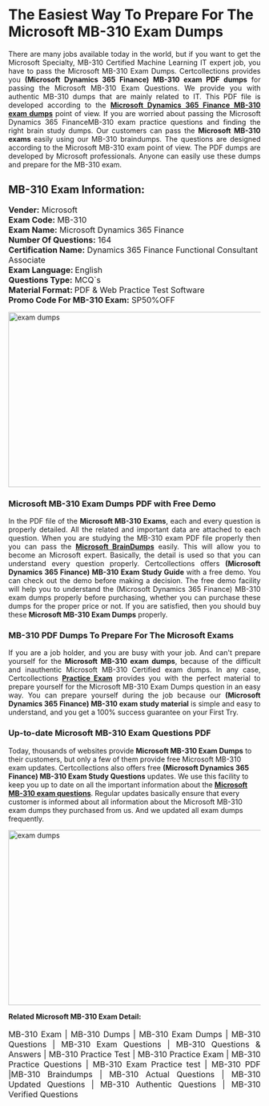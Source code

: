 <h1>The Easiest Way To Prepare For The Microsoft MB-310 Exam Dumps</h1> <p style="text-align:justify">There are many jobs available today in the world, but if you want to get the Microsoft Specialty, MB-310 Certified Machine Learning IT expert job, you have to pass the Microsoft MB-310 Exam Dumps. Certcollections provides you <strong>(Microsoft Dynamics 365 Finance) MB-310 exam PDF dumps</strong> for passing the Microsoft MB-310 Exam Questions. We provide you with authentic MB-310 dumps that are mainly related to IT. This PDF file is developed according to the <a href="https://www.certsofficial.com/microsoft/mb-310-questions"><strong>Microsoft Dynamics 365 Finance MB-310 exam dumps</strong></a> point of view. If you are worried about passing the Microsoft Dynamics 365 FinanceMB-310 exam practice questions and finding the right brain study dumps. Our customers can pass the <strong>Microsoft MB-310 exams </strong>easily using our MB-310 braindumps. The questions are designed according to the Microsoft MB-310 exam point of view. The PDF dumps are developed by Microsoft professionals. Anyone can easily use these dumps and prepare for the MB-310 exam.</p> <h2><strong>MB-310 Exam Information:</strong></h2> <p><span style="font-size:16px"><strong>Vender:</strong> Microsoft<br /> <strong>Exam Code:</strong> MB-310<br /> <strong>Exam Name:</strong> Microsoft Dynamics 365 Finance<br /> <strong>Number Of Questions:</strong> 164<br /> <strong>Certification Name:</strong> Dynamics 365 Finance Functional Consultant Associate<br /> <strong>Exam Language: </strong>English<br /> <strong>Questions Type:</strong> MCQ`s<br /> <strong>Material Format: </strong>PDF & Web Practice Test Software<br /> <strong>Promo Code For MB-310 Exam:</strong> SP50%OFF</span></p> <p><a href="https://www.certsofficial.com/microsoft/mb-310-questions" rel="no-follow"><img alt="exam dumps" src="https://www.certcollections.com/uploads/content/certsofficial.jpg" style="height:350px; width:750px" /></a></p> <h3><strong>Microsoft MB-310 Exam Dumps PDF with Free Demo</strong></h3> <p style="text-align:justify">In the PDF file of the <strong>Microsoft MB-310 Exams</strong>, each and every question is properly detailed. All the related and important data are attached to each question. When you are studying the MB-310 exam PDF file properly then you can pass the <a href="https://www.certsofficial.com/microsoft-dumps"><strong>Microsoft BrainDumps</strong></a> easily. This will allow you to become an Microsoft expert. Basically, the detail is used so that you can understand every question properly. Certcollections offers <strong>(Microsoft Dynamics 365 Finance) MB-310 Exam Study Guide</strong> with a free demo. You can check out the demo before making a decision. The free demo facility will help you to understand the (Microsoft Dynamics 365 Finance) MB-310 exam dumps properly before purchasing, whether you can purchase these dumps for the proper price or not. If you are satisfied, then you should buy these <strong>Microsoft MB-310 Exam Dumps</strong> properly.</p> <h3><strong>MB-310 PDF Dumps To Prepare For The Microsoft Exams</strong></h3> <p style="text-align:justify">If you are a job holder, and you are busy with your job. And can't prepare yourself for the <strong>Microsoft MB-310 exam dumps</strong>, because of the difficult and inauthentic Microsoft MB-310 Certified exam dumps. In any case, Certcollections <strong><a href="https://www.certsofficial.com/">Practice Exam</a></strong> provides you with the perfect material to prepare yourself for the Microsoft MB-310 Exam Dumps question in an easy way. You can prepare yourself during the job because our <strong>(Microsoft Dynamics 365 Finance) MB-310 exam study material</strong> is simple and easy to understand, and you get a 100% success guarantee on your First Try.</p> <h3><strong>Up-to-date Microsoft MB-310 Exam Questions PDF</strong></h3> <p>Today, thousands of websites provide <strong>Microsoft MB-310 Exam Dumps</strong> to their customers, but only a few of them provide free Microsoft MB-310 exam updates. Certcollections also offers free <strong>(Microsoft Dynamics 365 Finance) MB-310 Exam Study Questions</strong> updates. We use this facility to keep you up to date on all the important information about the <a href="https://www.certsofficial.com/microsoft/mb-310-questions"><strong>Microsoft MB-310 exam questions</strong></a>. Regular updates basically ensure that every customer is informed about all information about the Microsoft MB-310 exam dumps they purchased from us. And we updated all exam dumps frequently.</p> <p><a href="https://www.certsofficial.com/microsoft/mb-310-questions"><img alt="exam dumps " src="https://www.certcollections.com/uploads/content/certsofficial2.jpg" style="height:350px; width:750px" /></a></p> <p style="text-align:justify"><span style="font-size:14px"><strong>Related Microsoft MB-310 Exam Detail:</strong></span><br /> <br /> <span style="font-size:16px">MB-310 Exam | MB-310 Dumps | MB-310 Exam Dumps | MB-310 Questions | MB-310 Exam Questions | MB-310 Questions & Answers | MB-310 Practice Test | MB-310 Practice Exam | MB-310 Practice Questions | MB-310 Exam Practice test | MB-310 PDF |MB-310 Braindumps | MB-310 Actual Questions | MB-310 Updated Questions | MB-310 Authentic Questions | MB-310 Verified Questions</span></p>
